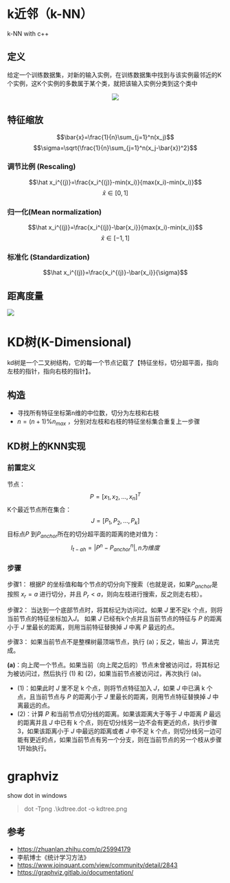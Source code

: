 # k近邻（k-NN）
k-NN with c++

## 定义
给定一个训练数据集，对新的输入实例，在训练数据集中找到与该实例最邻近的K个实例，这K个实例的多数属于某个类，就把该输入实例分类到这个类中

<div align=center>
<img src="https://pic3.zhimg.com/80/v2-c3f1d2553e7467d7da5f9cd538d2b49a_hd.png"/>
</div>

## 特征缩放
$$\bar{x}=\frac{1}{n}\sum_{j=1}^n(x_j)$$
$$\sigma=\sqrt{\frac{1}{n}\sum_{j=1}^n(x_j-\bar{x})^2}$$
### 调节比例 (Rescaling)

$$\hat x_i^{(j)}=\frac{x_i^{(j)}-min(x_i)}{max(x_i)-min(x_i)}$$
$$\hat x \in [0,1]$$

### 归一化(Mean normalization)
$$\hat x_i^{(j)}=\frac{x_i^{(j)}-\bar{x_i}}{max(x_i)-min(x_i)}$$
$$\hat x \in [-1,1]$$

### 标准化 (Standardization)
$$\hat x_i^{(j)}=\frac{x_i^{(j)}-\bar{x_i}}{\sigma}$$

## 距离度量
![](https://pic1.zhimg.com/80/v2-60bb382b0d22ec0ce296ed0e024f31bc_hd.png)

# KD树(K-Dimensional)
kd树是一个二叉树结构，它的每一个节点记载了【特征坐标，切分超平面，指向左枝的指针，指向右枝的指针】。

## 构造
- 寻找所有特征坐标第n维的中位数，切分为左枝和右枝
- $n=(n+1)$%$n_{max}$ ，分别对左枝和右枝的特征坐标集合重复上一步骤

## KD树上的KNN实现
### 前置定义
节点：
$$P=[x_1,x_2,...,x_n]^T$$
K个最近节点所在集合：
$$J=[P_1,P_2,...,P_k]$$
目标点$P$ 到$P_{anchor}$所在的切分超平面的距离的绝对值为：
$$l_{t-ah}=|P^n-P_{anchor}^n|,n为维度$$

### 步骤
步骤1：
根据$P$ 的坐标值和每个节点的切分向下搜索（也就是说，如果$P_{anchor}$是按照 $x_r=a$ 进行切分，并且 $P_r<a$，则向左枝进行搜索，反之则走右枝）。

步骤2：
当达到一个底部节点时，将其标记为访问过。如果 $J$ 里不足k 个点，则将当前节点的特征坐标加入$J$。
如果 $J$ 已经有k个点并且当前节点的特征与 $P$ 的距离小于 $J$ 里最长的距离，则用当前特征替换掉 $J$ 中离 $P$ 最远的点。

步骤3：
如果当前节点不是整棵树最顶端节点，执行 (a)；反之，输出 $J$，算法完成。

**(a)**：向上爬一个节点。如果当前（向上爬之后的）节点未曾被访问过，将其标记为被访问过，然后执行 (1) 和 (2)，如果当前节点被访问过，再次执行 (a)。
- (1)：如果此时 $J$ 里不足 k 个点，则将节点特征加入 $J$，如果 $J$ 中已满 k 个点，且当前节点与 $P$ 的距离小于 $J$ 里最长的距离，则用节点特征替换掉 $J$ 中离最远的点。
- (2)：计算 $P$ 和当前节点切分线的距离。如果该距离大于等于  $J$ 中距离 $P$ 最远的距离并且 $J$ 中已有 k 个点，则在切分线另一边不会有更近的点，执行步骤3，如果该距离小于 $J$ 中最远的距离或者 $J$ 中不足 k 个点，则切分线另一边可能有更近的点，如果当前节点有另一个分支，则在当前节点的另一个枝从步骤1开始执行。

# graphviz
show dot in windows
>dot -Tpng .\kdtree.dot -o kdtree.png

## 参考
- https://zhuanlan.zhihu.com/p/25994179
- 李航博士《统计学习方法》
- https://www.joinquant.com/view/community/detail/2843
- https://graphviz.gitlab.io/documentation/